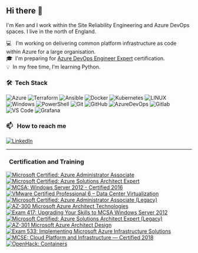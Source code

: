 ## Hi there 👋

I'm Ken and I work within the Site Reliability Engineering and Azure DevOps spaces.  I live in the north of England.

💻 &nbsp; I’m working on delivering common platform infrastructure as code within Azure for a large organisation. \
🎓 &nbsp;I'm preparing for [Azure DevOps Engineer Expert](https://learn.microsoft.com/en-us/certifications/devops-engineer/) certification. \
💡 &nbsp;In my free time, I’m learning Python.

### 🛠 &nbsp;Tech Stack
![Azure](https://img.shields.io/badge/azure-%230072C6.svg?style=for-the-badge&logo=azure-devops&logoColor=white) ![Terraform](https://img.shields.io/badge/terraform-%235835CC.svg?style=for-the-badge&logo=terraform&logoColor=white) ![Ansible](https://img.shields.io/badge/ansible-%231A1918.svg?style=for-the-badge&logo=ansible&logoColor=white) ![Docker](https://img.shields.io/badge/docker-%230db7ed.svg?style=for-the-badge&logo=docker&logoColor=white) ![Kubernetes](https://img.shields.io/badge/kubernetes-%23326ce5.svg?style=for-the-badge&logo=kubernetes&logoColor=white) ![LINUX](https://img.shields.io/badge/Linux-FCC624?style=for-the-badge&logo=linux&logoColor=black) ![Windows](https://img.shields.io/badge/Windows-0078D6?style=for-the-badge&logo=windows&logoColor=white) ![PowerShell](https://img.shields.io/badge/Powershell-2CA5E0?style=for-the-badge&logo=powershell&logoColor=white) ![Git](https://img.shields.io/badge/GIT-E44C30?style=for-the-badge&logo=git&logoColor=white) ![GitHub](https://img.shields.io/badge/GitHub-100000?style=for-the-badge&logo=github&logoColor=white) ![AzureDevOps](https://img.shields.io/badge/Azure_DevOps-0078D7?style=for-the-badge&logo=azure-devops&logoColor=white) ![Gitlab](https://img.shields.io/badge/GitLab-330F63?style=for-the-badge&logo=gitlab&logoColor=white) ![VS Code](https://img.shields.io/badge/VSCode-0078D4?style=for-the-badge&logo=visual%20studio%20code&logoColor=white) ![Grafana](https://img.shields.io/badge/Grafana-F2F4F9?style=for-the-badge&logo=grafana&logoColor=orange&labelColor=F2F4F9)

### 📫 &nbsp; How to reach me
[![LinkedIn](https://img.shields.io/badge/LinkedIn-0077B5?style=for-the-badge&logo=linkedin&logoColor=white)](https://linkedin.com/in/kenhendo)

---
###  &nbsp; Certification and Training
<!--START_SECTION:badges-->
[![Microsoft Certified: Azure Administrator Associate](https://images.credly.com/size/80x80x80x80/images/336eebfc-0ac3-4553-9a67-b402f491f185/azure-administrator-associate-600x600.png)](http://www.credly.com/badges/a0bea5fd-1a3c-48e5-b04b-08e4e668afd9 "Microsoft Certified: Azure Administrator Associate")
[![Microsoft Certified: Azure Solutions Architect Expert](https://images.credly.com/size/80x80x80x80/images/987adb7e-49be-4e24-b67e-55986bd3fe66/azure-solutions-architect-expert-600x600.png)](http://www.credly.com/badges/de5b2871-386d-4bff-b5c8-d0f798789932 "Microsoft Certified: Azure Solutions Architect Expert")
[![MCSA: Windows Server 2012 - Certified 2016](https://images.credly.com/size/80x80x80x80/images/835b37d1-09fb-42d5-9559-38abc7b4063d/MCSA_Windows_Server_2012-01.png)](http://www.credly.com/badges/123341b7-b2f4-484f-8aa0-90daf3fe49ae "MCSA: Windows Server 2012 - Certified 2016")
[![VMware Certified Professional 6 – Data Center Virtualization](https://images.credly.com/size/80x80x80x80/images/4ca4d86c-2022-4d10-ba65-6a5e8a1c1039/vmware_Cert_P_DCV6.png)](http://www.credly.com/badges/454b1027-f4a3-401d-a2be-4d290330b929 "VMware Certified Professional 6 – Data Center Virtualization")
[![Microsoft Certified: Azure Administrator Associate (Legacy)](https://images.credly.com/size/80x80x80x80/images/35d18649-95c6-4c78-b07a-cfc1362318f3/azure-administrator-associate.png)](http://www.credly.com/badges/6198f71b-f7df-44cb-a645-3f5ce6ba02c9 "Microsoft Certified: Azure Administrator Associate (Legacy)")
[![AZ-300 Microsoft Azure Architect Technologies](https://images.credly.com/size/80x80x80x80/images/c66ddfa8-4e9d-41e4-bf98-244a4d55a14e/exam-az300-600x600.png)](http://www.credly.com/badges/9210832a-dc69-4360-ab02-9dc8eb1d59eb "AZ-300 Microsoft Azure Architect Technologies")
[![Exam 417: Upgrading Your Skills to MCSA Windows Server 2012](https://images.credly.com/size/80x80x80x80/images/28ae0288-5760-431e-a18b-2a5c309579a7/Exam-417.png)](http://www.credly.com/badges/a0156c25-e9b7-468d-926b-7176007503d3 "Exam 417: Upgrading Your Skills to MCSA Windows Server 2012")
[![Microsoft Certified: Azure Solutions Architect Expert (Legacy)](https://images.credly.com/size/80x80x80x80/images/649069f9-27f1-4d2b-92bc-c674bc67bd02/azure-solutions-architect-expert-600x600.png)](http://www.credly.com/badges/f6db8f84-bd7c-4c9d-aba8-73d9bfad3a1e "Microsoft Certified: Azure Solutions Architect Expert (Legacy)")
[![AZ-301 Microsoft Azure Architect Design](https://images.credly.com/size/80x80x80x80/images/28004779-9175-4fc8-be6f-448663c9422b/exam-az301-600x600.png)](http://www.credly.com/badges/2cb1a0db-814a-4bc7-9ac6-21dfce24e58c "AZ-301 Microsoft Azure Architect Design")
[![Exam 533: Implementing Microsoft Azure Infrastructure Solutions](https://images.credly.com/size/80x80x80x80/images/53022c34-15ad-4f64-a50f-2b76798f2df0/Microsoft_Exam533.png)](http://www.credly.com/badges/5fb43ce3-c534-42a9-a38e-d10800c6e959 "Exam 533: Implementing Microsoft Azure Infrastructure Solutions")
[![MCSE: Cloud Platform and Infrastructure — Certified 2018](https://images.credly.com/size/80x80x80x80/images/807898ab-9f66-4387-a5e8-b0b59977f8c0/MCSE-Cloud-Platform-Infrastructure-2018.png)](http://www.credly.com/badges/41b62075-ad44-4654-8e89-5141a843a99f "MCSE: Cloud Platform and Infrastructure — Certified 2018")
[![OpenHack: Containers](https://images.credly.com/size/80x80x80x80/images/46faaece-34f2-45fa-af8f-12ecf2f0f9b3/Containers.png)](http://www.credly.com/badges/ce3a31a3-4eaa-4c46-bc8e-b03bad8d4614 "OpenHack: Containers")
<!--END_SECTION:badges-->
